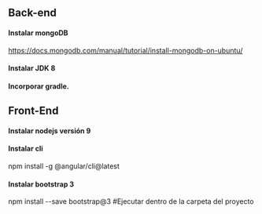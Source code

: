 ## Back-end

#### Instalar mongoDB

https://docs.mongodb.com/manual/tutorial/install-mongodb-on-ubuntu/

#### Instalar JDK 8

#### Incorporar gradle.


## Front-End

#### Instalar nodejs versión 9 

#### Instalar cli 

npm install -g @angular/cli@latest

#### Instalar bootstrap 3

npm install --save bootstrap@3 #Ejecutar dentro de la carpeta del proyecto


